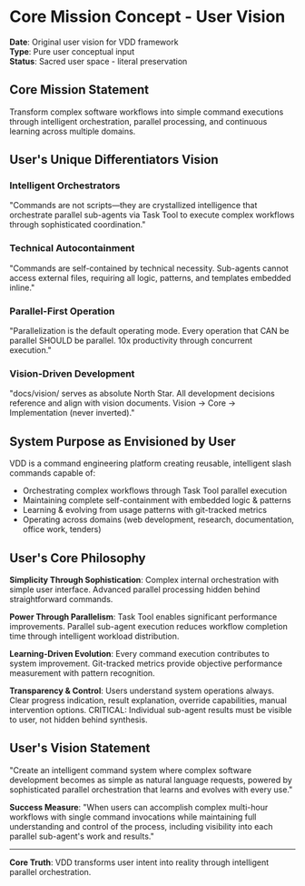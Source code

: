 # Core Mission Concept - User Vision

**Date**: Original user vision for VDD framework  
**Type**: Pure user conceptual input  
**Status**: Sacred user space - literal preservation

## Core Mission Statement

Transform complex software workflows into simple command executions through intelligent orchestration, parallel processing, and continuous learning across multiple domains.

## User's Unique Differentiators Vision

### Intelligent Orchestrators
"Commands are not scripts—they are crystallized intelligence that orchestrate parallel sub-agents via Task Tool to execute complex workflows through sophisticated coordination."

### Technical Autocontainment
"Commands are self-contained by technical necessity. Sub-agents cannot access external files, requiring all logic, patterns, and templates embedded inline."

### Parallel-First Operation
"Parallelization is the default operating mode. Every operation that CAN be parallel SHOULD be parallel. 10x productivity through concurrent execution."

### Vision-Driven Development
"docs/vision/ serves as absolute North Star. All development decisions reference and align with vision documents. Vision → Core → Implementation (never inverted)."

## System Purpose as Envisioned by User

VDD is a command engineering platform creating reusable, intelligent slash commands capable of:
- Orchestrating complex workflows through Task Tool parallel execution
- Maintaining complete self-containment with embedded logic & patterns  
- Learning & evolving from usage patterns with git-tracked metrics
- Operating across domains (web development, research, documentation, office work, tenders)

## User's Core Philosophy

**Simplicity Through Sophistication**: Complex internal orchestration with simple user interface. Advanced parallel processing hidden behind straightforward commands.

**Power Through Parallelism**: Task Tool enables significant performance improvements. Parallel sub-agent execution reduces workflow completion time through intelligent workload distribution.

**Learning-Driven Evolution**: Every command execution contributes to system improvement. Git-tracked metrics provide objective performance measurement with pattern recognition.

**Transparency & Control**: Users understand system operations always. Clear progress indication, result explanation, override capabilities, manual intervention options. CRITICAL: Individual sub-agent results must be visible to user, not hidden behind synthesis.

## User's Vision Statement

"Create an intelligent command system where complex software development becomes as simple as natural language requests, powered by sophisticated parallel orchestration that learns and evolves with every use."

**Success Measure**: "When users can accomplish complex multi-hour workflows with single command invocations while maintaining full understanding and control of the process, including visibility into each parallel sub-agent's work and results."

---

**Core Truth**: VDD transforms user intent into reality through intelligent parallel orchestration.